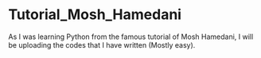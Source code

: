 # Tutorial_Mosh_Hamedani

As I was learning Python from the famous tutorial of Mosh Hamedani, I will be uploading the codes that I have written (Mostly easy).
